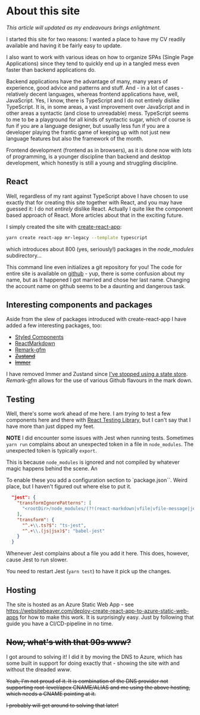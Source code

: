 # About this site

*This article will updated as my endeavours brings enlightment.*

I started this site for two reasons: I wanted a place to have my CV readily available and
having it be fairly easy to update.

I also want to work with various ideas on how to
organize SPAs (Single Page Applications) since they
tend to quickly end up in a tangled mess even faster than
backend applications do.

Backend applications have the advantage of many, many years of
experience, good advice and patterns and stuff. And - in a lot of cases - relatively decent languages, whereas
frontend applications have, well, JavaScript. Yes, I know, there is TypeScript and I do not
entirely dislike TypeScript. It is, in some areas, a vast improvement over JavaScript and
in other areas a syntactic (and close to unreadable) mess. TypeScript seems to me to be a playground for
all kinds of syntactic sugar, which of course is fun if you are a language designer, but usually less fun if you
are a developer playing the frantic game of keeping up with not just new language features but also the framework of the month.

Frontend development (frontend as in browsers), as it is done now with lots of programming, is a younger discipline than backend and desktop development, which honestly is still a young and struggling discipline.

## React

Well, regardless of my rant against TypeScript above I have chosen to
use exactly that for creating this site together with React, and you may have
guessed it: I do not *entirely* dislike React. Actually I quite like the component
based approach of React. More articles about that in the exciting future.

I simply created the site with [create-react-app](https://create-react-app.dev/):

```` bash
yarn create react-app mr-legacy --template typescript
````

which introduces about 800 (yes, seriously!) packages in the *node_modules* subdirectory...

This command line even initializes a git repository for you! The code for entire site is
available on [github](https://github.com/TorbenRahbekKoch/mr-legacy/) - yup, there is some
confusion about my name, but as it happened I got married and chose her last name.
Changing the account name on github seems to be a daunting and dangerous task.

## Interesting components and packages

Aside from  the slew of packages introduced with create-react-app I have added
a few interesting packages, too:

- [Styled Components](https://styled-components.com/)
- [ReactMarkdown](https://github.com/remarkjs/react-markdown)
- [Remark-gfm](https://github.com/remarkjs/remark-gfm)
- ~~[Zustand](https://github.com/pmndrs/zustand)~~
- ~~[Immer](https://github.com/immerjs/immer)~~

I have removed Immer and Zustand since [I've stopped using a state store](https://mrlegacy.dk/blogs/no-state-management-library). *Remark-gfm* allows for the use of various Github flavours in
the mark down.

## Testing

Well, there's some work ahead of me here. I am *trying* to test a few components
here and there with [React Testing Library](https://testing-library.com/docs/react-testing-library/intro/), but I can't say that I have more than just dipped my feet.

**NOTE** I did encounter some issues with Jest when running tests. Sometimes `yarn run` complains about
an unexpected token in a file in `node_modules`. The 
unexpected token is typically `export`.

This is because `node_modules` is ignored and
not compiled by whatever magic happens behind
the scene. An

To enable these you add a configuration section to
`package.json``. Weird place, but I haven't figured
out where else to put it.

```` json
  "jest": {
    "transformIgnorePatterns": [
      "<rootDir>/node_modules/(?!(react-markdown|vfile|vfile-message|jest-runtime|unist.*|unified|bail|is-plain-obj|trough|remark.*|mdast.*|micromark.*|decode.*|character-entities|property-information|hast.*|space-separated-tokens|comma-separated-tokens|rehype.*|lowlight|fault|ccount)/)"
    ],
    "transform": {
      "^.+\\.ts?$": "ts-jest",
      "^.+\\.(js|jsx)$": "babel-jest"
    }
  }
````

Whenever Jest complains about a file you add it here.
This does, however, cause Jest to run slower.

You need to restart Jest (`yarn test`) to have it pick up the changes.

## Hosting

The site is hosted as an Azure Static Web App - see <https://websitebeaver.com/deploy-create-react-app-to-azure-static-web-apps>
for how to make this work. It is surprisingly easy. Just by following that guide you have
a CI/CD-pipeline in no time.

## ~~Now, what's with that 90s www?~~

I got around to solving it! I did it by moving the DNS to Azure, which has some
built in support for doing exactly that - showing the site with and without
the dreaded *www*.

~~Yeah, I'm not proud of it. It is combination of the DNS provider not supporting root-level/apex CNAME/ALIAS and me using the above hosting, which needs a CNAME pointing at it.~~ 

~~I probably will  get around to solving that later!~~ 
